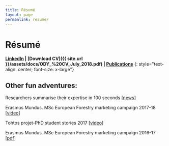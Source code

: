 ```yaml
---
title: Résumé
layout: page
permanlink: resume/
---
```

# Résumé

**[LinkedIn](https://www.linkedin.com/in/olalladiaz/) \| [Download CV]({{ site.url }}/assets/docs/ODY_%20CV_July_2018.pdf) \| [Publications]({site.url}/research/publications-list/)**
{: style="text-align: center; font-size: x-large"}

## Other fun adventures:

Researchers summarise their expertise in 100 seconds [[news](http://www.uef.fi/en/-/tutkijat-tiivistivat-osaamisensa-sadan-sekunnin-videolle?inheritRedirect=true&redirect=%2Ffi%2Fetusivu)]

Erasmus Mundus. MSc European Forestry marketing campaign 2017-18 [[video](https://www.youtube.com/watch?v=yGo4Myi-AWY&t=14s)]

Tohtos projet-PhD student stories 2017 [[video](https://www.youtube.com/watch?v=g0IReQbnxdE&list=PLaNfvlZd-a3WGCPtd22eSgBHMeujMX3VX&index=12)]

Erasmus Mundus. MSc European Forestry marketing campaign 2016-17 [[pdf](http://olalladiaz.net/Docs/MscEF%20marketing.pdf)]
